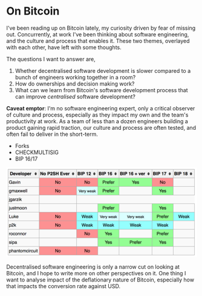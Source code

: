 # On Bitcoin

I've been reading up on Bitcoin lately, my curiosity driven by fear of missing out. Concurrently, at work I've been thinking about software engineering, and the culture and process that enables it. These two themes, overlayed with each other, have left with some thoughts.

The questions I want to answer are,

1. Whether decentralised software development is slower compared to a bunch of engineers working together in a room?
2. How do ownerships and decision making work?
3. What can we learn from Bitcoin's software development process that can improve _centralised_ software development?

**Caveat emptor**: I'm no software engineering expert, only a critical observer of culture and process, especially as they impact my own and the team's productivity at work. As a team of less than a dozen engineers building a product gaining rapid traction, our culture and process are often tested, and often fail to deliver in the short-term.

* Forks
* CHECKMULTISIG
* BIP 16/17

![P2SH votes](../_img/p2sh-votes.png)

Decentralised software engineering is only a narrow cut on looking at Bitcoin, and I hope to write more on other perspectives on it. One thing I want to analyse impact of the deflationary nature of Bitcoin, especially how that impacts the conversion rate against USD.
